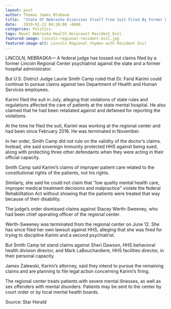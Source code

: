 ```yaml
---
layout: post
author: Thomas James Blobaum 
title:  "State Of Nebraska Dismisses Itself From Suit Filed By Former Lincoln Regional Center Psychiatrist"
date:   2019-01-22 04:20:00 -0600
categories: Politics 
tags: Navel Nebraska Health Holocaust Resident_Evil 
featured-image: lincoln-regional-resident-evil.jpg
featured-image-alt: Lincoln Regional rhymes with Resident Evil  
---
```

LINCOLN, NEBRASKA— A federal judge has tossed out claims filed by a former Lincoln Regional Center psychiatrist against the state and a former hospital administrator.

But U.S. District Judge Laurie Smith Camp ruled that Dr. Farid Karimi could continue to pursue claims against two Department of Health and Human Services employees.

Karimi filed the suit in July, alleging that violations of state rules and regulations affected the care of patients at the state mental hospital. He also claimed that he had been retaliated against and defamed for reporting the violations.

At the time he filed the suit, Karimi was working at the regional center and had been since February 2016. He was terminated in November.

In her order, Smith Camp did not rule on the validity of the doctor’s claims. Instead, she said sovereign immunity protected HHS against being sued, along with protecting three other defendants when they were acting in their official capacity.

Smith Camp said Karimi’s claims of improper patient care related to the constitutional rights of the patients, not his rights.

Similarly, she said he could not claim that “low quality mental health care, improper medical treatment decisions and malpractice” violate the federal Rehabilitation Act without showing that the patients were treated that way because of their disability.

The judge’s order dismissed claims against Stacey Werth-Sweeney, who had been chief operating officer of the regional center.

Werth-Sweeney was terminated from the regional center on June 12. She has since filed her own lawsuit against HHS, alleging that she was fired for trying to discipline Karimi and a second psychiatrist.

But Smith Camp let stand claims against Sheri Dawson, HHS behavioral health division director, and Mark LaBouchardiere, HHS facilities director, in their personal capacity.

James Zalewski, Karimi’s attorney, said they intend to pursue the remaining claims and are planning to file legal action concerning Karimi’s firing.

The regional center treats patients with severe mental illnesses, as well as sex offenders with mental disorders. Patients may be sent to the center by court order or by local mental health boards.

Source: Star Herald

<a href="http://thenewworldpost.com/" data-iframely-url></a>
